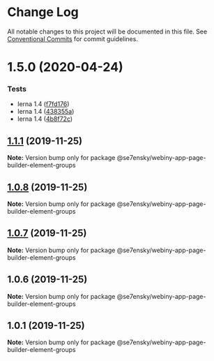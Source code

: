 # Change Log

All notable changes to this project will be documented in this file.
See [Conventional Commits](https://conventionalcommits.org) for commit guidelines.

# 1.5.0 (2020-04-24)


### Tests

* lerna 1.4 ([f7fd176](https://github.com/SE7ENSKY/se7ensky-webiny-plugins/commit/f7fd176e4758f9de38a6399e04392e248448f0a4))
* lerna 1.4 ([438355a](https://github.com/SE7ENSKY/se7ensky-webiny-plugins/commit/438355aad6cecb4a82ead77fd8510c29ce9424ce))
* lerna 1.4 ([4b8f72c](https://github.com/SE7ENSKY/se7ensky-webiny-plugins/commit/4b8f72ceac05a33f7e1958bd5e4a5a7cd0f31fa7))





## [1.1.1](https://github.com/SE7ENSKY/se7ensky-webiny-plugins/compare/@se7ensky/webiny-app-page-builder-element-groups@1.0.8...@se7ensky/webiny-app-page-builder-element-groups@1.1.1) (2019-11-25)

**Note:** Version bump only for package @se7ensky/webiny-app-page-builder-element-groups





## [1.0.8](https://github.com/SE7ENSKY/se7ensky-webiny-plugins/compare/@se7ensky/webiny-app-page-builder-element-groups@1.0.7...@se7ensky/webiny-app-page-builder-element-groups@1.0.8) (2019-11-25)

**Note:** Version bump only for package @se7ensky/webiny-app-page-builder-element-groups





## [1.0.7](https://github.com/SE7ENSKY/se7ensky-webiny-plugins/compare/@se7ensky/webiny-app-page-builder-element-groups@1.0.6...@se7ensky/webiny-app-page-builder-element-groups@1.0.7) (2019-11-25)

**Note:** Version bump only for package @se7ensky/webiny-app-page-builder-element-groups





## 1.0.6 (2019-11-25)

**Note:** Version bump only for package @se7ensky/webiny-app-page-builder-element-groups





## 1.0.1 (2019-11-25)

**Note:** Version bump only for package @se7ensky/webiny-app-page-builder-element-groups
